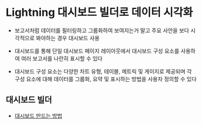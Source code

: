 # Lightning 대시보드 빌더로 데이터 시각화

 - 보고서처럼 데이터를 필터링하고 그룹화하여 보여지는거 말고 주요 사안을 보다 시각적으로 봐야하는 경우 대시보드 사용

 - 대시보드를 통해 단일 대시보드 페이지 레이아웃에서 대시보드 구성 요소를 사용하여 여러 보고서를 나란히 표시할 수 있다

 - 대시보드 구성 요소는 다양한 차트 유형, 테이블, 메트릭 및 게이지로 제공되며 각 구성 요소에 대해 데이터를 그룹화, 요약 및 표시하는 방법을 사용자 정의할 수 있다

## 대시보드 빌더

 - [대시보드 만드는 방법](https://trailhead.salesforce.com/ko/content/learn/modules/lex_implementation_reports_dashboards/lex_implementation_reports_dashboards_visualizing_data?trailmix_creator_id=strailhead&trailmix_slug=prepare-for-your-salesforce-administrator-credential)
